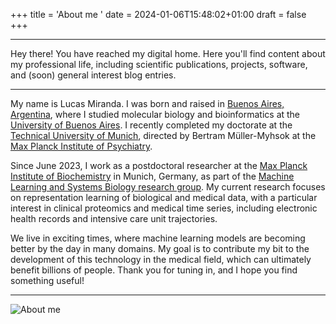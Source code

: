 +++
title = 'About me '
date = 2024-01-06T15:48:02+01:00
draft = false
+++

---

Hey there! You have reached my digital home. Here you'll find content about my professional life, including scientific publications, projects, software, and (soon) general interest blog entries. 

---

My name is Lucas Miranda. I was born and raised in [Buenos Aires, Argentina](https://www.youtube.com/watch?v=Pb9Hv9lw5Tw), where I studied molecular biology and bioinformatics at the [University of Buenos Aires](https://www.uba.ar/). I recently completed my doctorate at the [Technical University of Munich](https://www.tum.de/en/), directed by Bertram Müller-Myhsok at the [Max Planck Institute of Psychiatry](https://www.psych.mpg.de/1495975/mueller_myhsok).

Since June 2023, I work as a postdoctoral researcher at the [Max Planck Institute of Biochemistry](https://www.biochem.mpg.de/en) in Munich, Germany, as part of the [Machine Learning and Systems Biology research group](https://www.biochem.mpg.de/borgwardt). My current research focuses on representation learning of biological and medical data, with a particular interest in clinical proteomics and medical time series, including electronic health records and intensive care unit trajectories.

We live in exciting times, where machine learning models are becoming better by the day in many domains. My goal is to contribute my bit to the development of this technology in the medical field, which can ultimately benefit billions of people. Thank you for tuning in, and I hope you find something useful!

---

![About me](../../cover.jpeg)